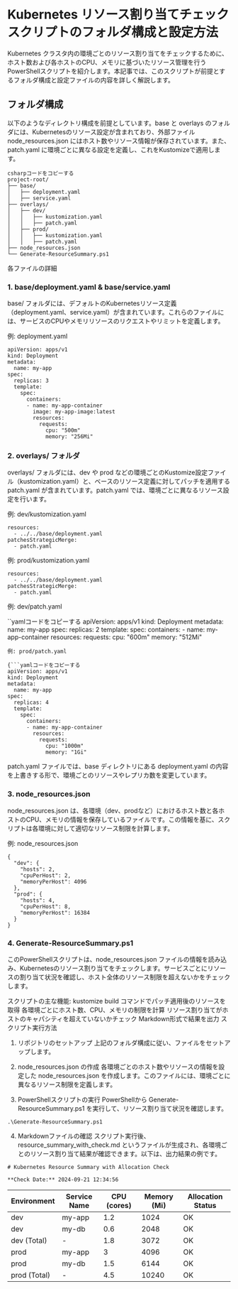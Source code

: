 # Kubernetes リソース割り当てチェックスクリプトのフォルダ構成と設定方法
Kubernetes クラスタ内の環境ごとのリソース割り当てをチェックするために、ホスト数および各ホストのCPU、メモリに基づいたリソース管理を行うPowerShellスクリプトを紹介します。本記事では、このスクリプトが前提とするフォルダ構成と設定ファイルの内容を詳しく解説します。

## フォルダ構成
以下のようなディレクトリ構成を前提としています。base と overlays のフォルダには、Kubernetesのリソース設定が含まれており、外部ファイル node_resources.json にはホスト数やリソース情報が保存されています。また、patch.yaml に環境ごとに異なる設定を定義し、これをKustomizeで適用します。
```
csharpコードをコピーする
project-root/
├── base/
│   ├── deployment.yaml
│   ├── service.yaml
├── overlays/
│   ├── dev/
│   │   ├── kustomization.yaml
│   │   ├── patch.yaml
│   ├── prod/
│   │   ├── kustomization.yaml
│   │   ├── patch.yaml
├── node_resources.json
└── Generate-ResourceSummary.ps1

```
各ファイルの詳細
### 1. base/deployment.yaml & base/service.yaml
base/ フォルダには、デフォルトのKubernetesリソース定義（deployment.yaml、service.yaml）が含まれています。これらのファイルには、サービスのCPUやメモリリソースのリクエストやリミットを定義します。

例: deployment.yaml

```yamlコードをコピーする
apiVersion: apps/v1
kind: Deployment
metadata:
  name: my-app
spec:
  replicas: 3
  template:
    spec:
      containers:
      - name: my-app-container
        image: my-app-image:latest
        resources:
          requests:
            cpu: "500m"
            memory: "256Mi"
```

### 2. overlays/ フォルダ
overlays/ フォルダには、dev や prod などの環境ごとのKustomize設定ファイル（kustomization.yaml）と、ベースのリソース定義に対してパッチを適用する patch.yaml が含まれています。patch.yaml では、環境ごとに異なるリソース設定を行います。

例: dev/kustomization.yaml

```yamlコードをコピーする
resources:
  - ../../base/deployment.yaml
patchesStrategicMerge:
  - patch.yaml
```
例: prod/kustomization.yaml

```yamlコードをコピーする
resources:
  - ../../base/deployment.yaml
patchesStrategicMerge:
  - patch.yaml
```

例: dev/patch.yaml

``yamlコードをコピーする
apiVersion: apps/v1
kind: Deployment
metadata:
  name: my-app
spec:
  replicas: 2
  template:
    spec:
      containers:
      - name: my-app-container
        resources:
          requests:
            cpu: "600m"
            memory: "512Mi"
```
例: prod/patch.yaml

{```yamlコードをコピーする
apiVersion: apps/v1
kind: Deployment
metadata:
  name: my-app
spec:
  replicas: 4
  template:
    spec:
      containers:
      - name: my-app-container
        resources:
          requests:
            cpu: "1000m"
            memory: "1Gi"
```
patch.yaml ファイルでは、base ディレクトリにある deployment.yaml の内容を上書きする形で、環境ごとのリソースやレプリカ数を変更しています。
### 3. node_resources.json
node_resources.json は、各環境（dev、prodなど）におけるホスト数と各ホストのCPU、メモリの情報を保存しているファイルです。この情報を基に、スクリプトは各環境に対して適切なリソース制限を計算します。

例: node_resources.json
```jsonコードをコピーする
{
  "dev": {
    "hosts": 2,
    "cpuPerHost": 2,
    "memoryPerHost": 4096
  },
  "prod": {
    "hosts": 4,
    "cpuPerHost": 8,
    "memoryPerHost": 16384
  }
}
```
### 4. Generate-ResourceSummary.ps1
このPowerShellスクリプトは、node_resources.json ファイルの情報を読み込み、Kubernetesのリソース割り当てをチェックします。サービスごとにリソースの割り当て状況を確認し、ホスト全体のリソース制限を超えないかをチェックします。

スクリプトの主な機能:
kustomize build コマンドでパッチ適用後のリソースを取得
各環境ごとにホスト数、CPU、メモリの制限を計算
リソース割り当てがホストのキャパシティを超えていないかチェック
Markdown形式で結果を出力
スクリプト実行方法
1. リポジトリのセットアップ
上記のフォルダ構成に従い、ファイルをセットアップします。

2. node_resources.json の作成
各環境ごとのホスト数やリソースの情報を設定した node_resources.json を作成します。このファイルには、環境ごとに異なるリソース制限を定義します。

3. PowerShellスクリプトの実行
PowerShellから Generate-ResourceSummary.ps1 を実行して、リソース割り当て状況を確認します。

```powershellコードをコピーする
.\Generate-ResourceSummary.ps1

```
4. Markdownファイルの確認
スクリプト実行後、resource_summary_with_check.md というファイルが生成され、各環境ごとのリソース割り当て結果が確認できます。以下は、出力結果の例です。

```markdownコードをコピーする
# Kubernetes Resource Summary with Allocation Check

**Check Date:** 2024-09-21 12:34:56
```
| Environment | Service Name | CPU (cores) | Memory (Mi) | Allocation Status |
|-------------|--------------|-------------|-------------|-------------------|
| dev         | my-app       | 1.2         | 1024        | OK                |
| dev         | my-db        | 0.6         | 2048        | OK                |
| dev (Total) | -            | 1.8         | 3072        | OK                |
| prod        | my-app       | 3           | 4096        | OK                |
| prod        | my-db        | 1.5         | 6144        | OK                |
| prod (Total)| -            | 4.5         | 10240       | OK                |